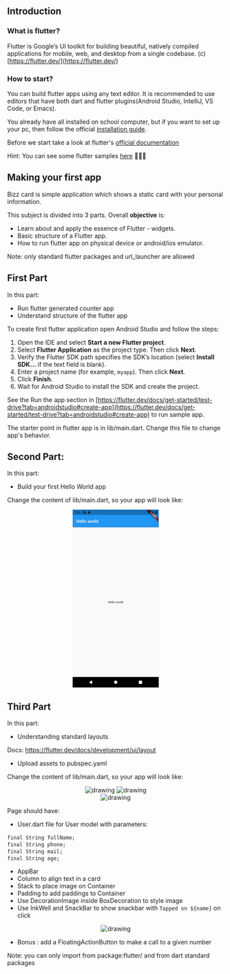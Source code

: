 ## Introduction

### What is flutter?

Flutter is Google’s UI toolkit for building beautiful, natively compiled applications for mobile, web, and desktop from a single codebase. (c) [https://flutter.dev/](https://flutter.dev/)

### How to start?

You can build flutter apps using any text editor. It is recommended to use editors that have both dart and flutter plugins(Android Studio, IntelliJ, VS Code, or Emacs).

You already have all installed on school computer, but if you want to set up your pc, then follow the official [installation guide](https://flutter.dev/docs/get-started/install).

Before we start take a look at flutter's [official documentation](https://flutter.dev/docs)

Hint: You can see some flutter samples [here](https://flutter.github.io/samples/#?type=cookbook) 👩🏽‍🍳

## Making your first app

Bizz card is simple application which shows a static card with your personal information.

This subject is divided into 3 parts. Overall **objective** is:

- Learn about and apply the essence of Flutter - widgets.
- Basic structure of a Flutter app.
- How to run flutter app on physical device or android/ios emulator.

Note: only standard flutter packages and url_launcher are allowed

## First Part

In this part:

- Run flutter generated counter app
- Understand structure of the flutter app

To create first flutter application open Android Studio and follow the steps:

1. Open the IDE and select **Start a new Flutter project**.
2. Select **Flutter Application** as the project type. Then click **Next**.
3. Verify the Flutter SDK path specifies the SDK’s location
   (select **Install SDK…** if the text field is blank).
4. Enter a project name (for example, `myapp`). Then click **Next**.
5. Click **Finish**.
6. Wait for Android Studio to install the SDK and create the project.

See the Run the app section in [https://flutter.dev/docs/get-started/test-drive?tab=androidstudio#create-app](https://flutter.dev/docs/get-started/test-drive?tab=androidstudio#create-app) to run sample app.

The starter point in flutter app is in lib/main.dart. Change this file to change app's behavior.

## Second Part:

In this part:

- Build your first Hello World app

Change the content of lib/main.dart, so your app will look like:

<center>
<img src="https://github.com/alem-01/alem_public/blob/master/resources/bizzCard.01.png" alt="drawing" style="width:200px !important"/>
</center>

## Third Part

In this part:

- Understanding standard layouts

Docs: https://flutter.dev/docs/development/ui/layout

- Upload assets to pubspec.yaml

Change the content of lib/main.dart, so your app will look like:

<center>

<img src="https://s3.us-west-2.amazonaws.com/secure.notion-static.com/df6b0ee7-0661-45dc-8473-58e242bbd348/Screenshot_1616759147.png?X-Amz-Algorithm=AWS4-HMAC-SHA256&X-Amz-Credential=AKIAT73L2G45O3KS52Y5%2F20210412%2Fus-west-2%2Fs3%2Faws4_request&X-Amz-Date=20210412T125612Z&X-Amz-Expires=86400&X-Amz-Signature=0bd3f8b1cab73dba2718231c28877764c4e33e07f96456bec6fa8bfde66cda87&X-Amz-SignedHeaders=host&response-content-disposition=filename%20%3D%22Screenshot_1616759147.png%22" alt="drawing" style="width:200px !important"/>

<img src="https://s3.us-west-2.amazonaws.com/secure.notion-static.com/f7364c96-eb2b-4e4b-bfcb-e08411a77a3b/Screenshot_1616761636.png?X-Amz-Algorithm=AWS4-HMAC-SHA256&X-Amz-Credential=AKIAT73L2G45O3KS52Y5%2F20210412%2Fus-west-2%2Fs3%2Faws4_request&X-Amz-Date=20210412T125615Z&X-Amz-Expires=86400&X-Amz-Signature=03073cab809c88348dbbfd0350c2befd47d9ebd73622a37acc080d2ea882804c&X-Amz-SignedHeaders=host&response-content-disposition=filename%20%3D%22Screenshot_1616761636.png%22" alt="drawing" style="width:200px !important"/>

</center>

<center>

<img src="https://s3.us-west-2.amazonaws.com/secure.notion-static.com/55962bd3-8dda-4de1-9e51-f5098a599b68/Screenshot_1616764154.png?X-Amz-Algorithm=AWS4-HMAC-SHA256&X-Amz-Credential=AKIAT73L2G45O3KS52Y5%2F20210412%2Fus-west-2%2Fs3%2Faws4_request&X-Amz-Date=20210412T125626Z&X-Amz-Expires=86400&X-Amz-Signature=0a603f970af807bfc2a7cd9dcae2615a4d5b8eedbcb512cf33ae6c6fb0d8f98c&X-Amz-SignedHeaders=host&response-content-disposition=filename%20%3D%22Screenshot_1616764154.png%22" alt="drawing"/>

</center>

Page should have:

- User.dart file for User model with parameters:

```
final String fullName;
final String phone;
final String mail;
final String age;
```

- AppBar
- Column to align text in a card
- Stack to place image on Container
- Padding to add paddings to Container
- Use DecorationImage inside BoxDecoration to style image
- Use InkWell and SnackBar to show snackbar with `Tapped on ${name}` on click

<center>

<img src="https://s3.us-west-2.amazonaws.com/secure.notion-static.com/213e8521-d435-4dd5-bf99-c3c6a9831f3b/Screenshot_1616762553.png?X-Amz-Algorithm=AWS4-HMAC-SHA256&X-Amz-Credential=AKIAT73L2G45O3KS52Y5%2F20210412%2Fus-west-2%2Fs3%2Faws4_request&X-Amz-Date=20210412T125658Z&X-Amz-Expires=86400&X-Amz-Signature=c67e0f88bc60f1fdd61d27e1d789b865e52d6450d02fa0e1455963f599d2b43c&X-Amz-SignedHeaders=host&response-content-disposition=filename%20%3D%22Screenshot_1616762553.png%22" alt="drawing" style="width:200px !important"/>

</center>

- Bonus : add a FloatingActionButton to make a call to a given number

Note: you can only import from package:flutter/ and from dart standard packages
